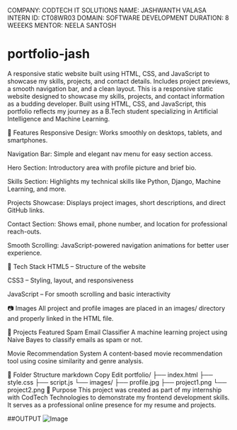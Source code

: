 COMPANY: CODTECH IT SOLUTIONS
NAME: JASHWANTH VALASA
INTERN ID: CT08WR03
DOMAIN: SOFTWARE DEVELOPMENT
DURATION: 8 WEEEKS
MENTOR: NEELA SANTOSH


# portfolio-jash
A responsive static website built using HTML, CSS, and JavaScript to showcase my skills, projects, and contact details. Includes project previews, a smooth navigation bar, and a clean layout.
This is a responsive static website designed to showcase my skills, projects, and contact information as a budding developer. Built using HTML, CSS, and JavaScript, this portfolio reflects my journey as a B.Tech student specializing in Artificial Intelligence and Machine Learning.

🔧 Features
Responsive Design: Works smoothly on desktops, tablets, and smartphones.

Navigation Bar: Simple and elegant nav menu for easy section access.

Hero Section: Introductory area with profile picture and brief bio.

Skills Section: Highlights my technical skills like Python, Django, Machine Learning, and more.

Projects Showcase: Displays project images, short descriptions, and direct GitHub links.

Contact Section: Shows email, phone number, and location for professional reach-outs.

Smooth Scrolling: JavaScript-powered navigation animations for better user experience.

📁 Tech Stack
HTML5 – Structure of the website

CSS3 – Styling, layout, and responsiveness

JavaScript – For smooth scrolling and basic interactivity

📷 Images
All project and profile images are placed in an images/ directory and properly linked in the HTML file.

🔗 Projects Featured
Spam Email Classifier
A machine learning project using Naive Bayes to classify emails as spam or not.

Movie Recommendation System
A content-based movie recommendation tool using cosine similarity and genre analysis.

📌 Folder Structure
markdown
Copy
Edit
portfolio/
├── index.html
├── style.css
├── script.js
└── images/
    ├── profile.jpg
    ├── project1.png
    └── project2.png
🧠 Purpose
This project was created as part of my internship with CodTech Technologies to demonstrate my frontend development skills. It serves as a professional online presence for my resume and projects.

##OUTPUT
![Image](https://github.com/user-attachments/assets/e200e0e4-5537-43a0-aa7d-a03eecb9bd98)
